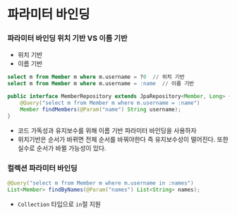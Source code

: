 # 파라미터 바인딩

### 파라미터 바인딩 위치 기반 VS 이름 기반 

- 위치 기반
- 이름 기반

```sql
select m from Member m where m.username = ?0  // 위치 기반 
select m from Member m where m.username = :name  // 이름 기반 
```

```java
public interface MemberRepository extends JpaRepository<Member, Long> {
    @Query("select m from Member m where m.username = :name")
    Member findMembers(@Param("name") String username); 
}
```
- 코드 가독성과 유지보수를 위해 이름 기반 파라미터 바인딩을 사용하자 
- 위치기반은 순서가 바뀌면 전체 순서를 바꿔야한다 즉 유지보수성이 떨어진다.
  또한 실수로 순서가 바뀔 가능성이 있다. 


### 컬렉션 파라미터 바인딩

```java
@Query("select m from Member m where m.username in :names")
List<Member> findByNames(@Param("names") List<String> names);
```
- `Collection` 타입으로 `in`절 지원

